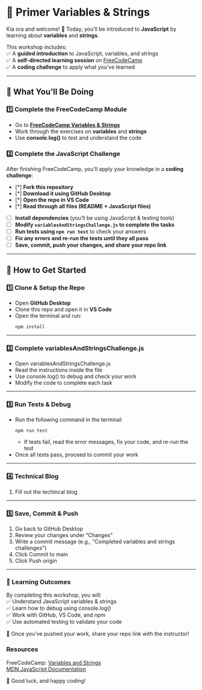 # 🚀 Primer Variables & Strings  

Kia ora and welcome! 🎉 Today, you’ll be introduced to **JavaScript** by learning about **variables** and **strings**.  

This workshop includes:  
✅ A **guided introduction** to JavaScript, variables, and strings  
✅ A **self-directed learning session** on [FreeCodeCamp](https://www.freecodecamp.org/learn/full-stack-developer/)  
✅ A **coding challenge** to apply what you’ve learned  

---

## 📌 What You’ll Be Doing  

### 1️⃣ Complete the FreeCodeCamp Module  
- Go to **[FreeCodeCamp Variables & Strings](https://www.freecodecamp.org/learn/full-stack-developer/)**  
- Work through the exercises on **variables** and **strings**  
- Use **console.log()** to test and understand the code  

### 2️⃣ Complete the JavaScript Challenge  
After finishing FreeCodeCamp, you’ll apply your knowledge in a **coding challenge**:  

- [*] **Fork this repository**  
- [*] **Download it using GitHub Desktop**  
- [*] **Open the repo in VS Code**  
- [*] **Read through all files (README + JavaScript files)**  
- [ ] **Install dependencies** (you’ll be using JavaScript & testing tools)  
- [ ] **Modify `variablesAndStringsChallenge.js` to complete the tasks**  
- [ ] **Run tests using `npm run test`** to check your answers  
- [ ] **Fix any errors and re-run the tests until they all pass**  
- [ ] **Save, commit, push your changes, and share your repo link**  

---

## 🚀 How to Get Started  

### 1️⃣ Clone & Setup the Repo  
- Open **GitHub Desktop**  
- Clone this repo and open it in **VS Code**  
- Open the terminal and run:  
  ```bash
  npm install
  ```

---

### 2️⃣ Complete variablesAndStringsChallenge.js
- Open variablesAndStringsChallenge.js
- Read the instructions inside the file
- Use console.log() to debug and check your work
- Modify the code to complete each task

---

### 3️⃣ Run Tests & Debug
- Run the following command in the terminal:
  ```
  npm run test
  ```
  - If tests fail, read the error messages, fix your code, and re-run the test
- Once all tests pass, proceed to commit your work

---

### 4️⃣ Technical Blog
1.	Fill out the techincal blog

---

### 5️⃣ Save, Commit & Push
1.	Go back to GitHub Desktop
2.	Review your changes under “Changes”
3.	Write a commit message (e.g., "Completed variables and strings challenges")
4.	Click Commit to main
5.	Click Push origin

---

### 🎯 Learning Outcomes

By completing this workshop, you will:  
✅ Understand JavaScript variables & strings  
✅ Learn how to debug using console.log()  
✅ Work with GitHub, VS Code, and npm  
✅ Use automated testing to validate your code

🚀 Once you’ve pushed your work, share your repo link with the instructor!

### Resources

FreeCodeCamp: [Variables and Strings](https://www.freecodecamp.org/learn/full-stack-developer/)  
[MDN JavaScript Documentation](https://developer.mozilla.org/en-US/docs/Web/JavaScript)  

🚀 Good luck, and happy coding!